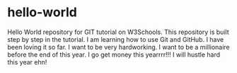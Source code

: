 # hello-world
Hello World repository for GIT tutorial on W3Schools.
This repository is built step by step in the tutorial.
I am learning how to use Git and GitHub.
I have been loving it so far. 
I want to be very hardworking. 
I want to be a millionaire before the end of this year.
I go get money this yearrrr!!!
I will hustle hard this year ehn!